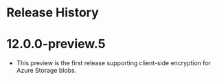 Release History
================

# 12.0.0-preview.5

- This preview is the first release supporting client-side encryption for Azure
  Storage blobs.
